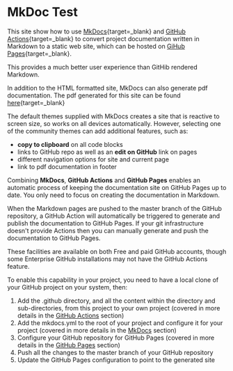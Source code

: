 # MkDoc Test

This site show how to use [MkDocs](https://www.mkdocs.org){target=_blank}  and [GitHub Actions](https://help.github.com/en/actions){target=_blank} to convert project documentation written in Markdown to a static web site, which can be hosted on [GiHub Pages](https://help.github.com/en/github/working-with-github-pages){target=_blank}.  

This provides a much better user experience than GitHib rendered Markdown.

In addition to the HTML formatted site, MkDocs can also generate pdf documentation.  The pdf generated for this site can be found [here](https://binnes.github.io/mkdocTest/pdf/mkdocs.pdf){target=_blank}

The default themes supplied with MkDocs creates a site that is reactive to screen size, so works on all devices automatically.  However, selecting one of the community themes can add additional features, such as:

- **copy to clipboard** on all code blocks
- links to GitHub repo as well as an **edit on GitHub** link on pages
- different navigation options for site and current page
- link to pdf documentation in footer

Combining **MkDocs**, **GitHub Actions** and **GitHub Pages** enables an automatic process of keeping the documentation site on GitHub Pages up to date.  You only need to focus on creating the documentation in Markdown.  

When the Markdown pages are pushed to the master branch of the GitHub repository, a GitHub Action will automatically be triggered to generate and publish the documentation to GitHub Pages.  If your git infrastructure doesn't provide Actions then you can manually generate and push the documentation to GitHub Pages.

These facilities are available on both Free and paid GitHub accounts, though some Enterprise GitHub installations may not have the GitHub Actions feature.

To enable this capability in your project, you need to have a local clone of your GitHub project on your system, then:

1. Add the .github directory, and all the content within the directory and sub-directories, from this project to your own project (covered in more details in the [GitHub Actions](GitHubActions.md) section)
2. Add the mkdocs.yml to the root of your project and configure it for your project (covered in more details in the [MkDocs](MkDocs.md) section)
3. Configure your GitHub repository for GitHub Pages (covered in more details in the [GitHub Pages](GitHubPages.md) section)
4. Push all the changes to the master branch of your GitHub repository
5. Update the GitHub Pages configuration to point to the generated site

